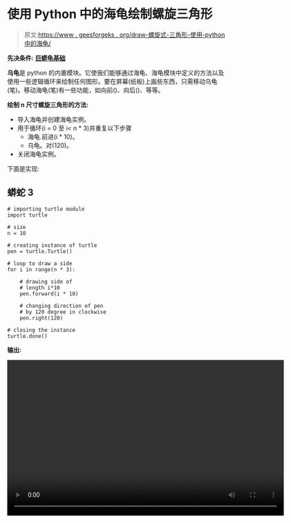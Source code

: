 # 使用 Python 中的海龟绘制螺旋三角形

> 原文:[https://www . geesforgeks . org/draw-螺旋式-三角形-使用-python 中的海龟/](https://www.geeksforgeeks.org/draw-spiraling-triangle-using-turtle-in-python/)

**先决条件:** [**巨蟒龟基础**](https://www.geeksforgeeks.org/turtle-programming-python/)

**乌龟**是 python 的内置模块。它使我们能够通过海龟、海龟模块中定义的方法以及使用一些逻辑循环来绘制任何图形。要在屏幕(纸板)上画些东西，只需移动乌龟(笔)。移动海龟(笔)有一些功能，如向前()、向后()、等等。

**绘制 n 尺寸螺旋三角形的方法:**

*   导入海龟并创建海龟实例。
*   用于循环(i = 0 至 i< n * 3)并重复以下步骤
    *   海龟.前进(i * 10)。
    *   乌龟。对(120)。
*   关闭海龟实例。

下面是实现:

## 蟒蛇 3

```
# importing turtle module 
import turtle 

# size
n = 10

# creating instance of turtle 
pen = turtle.Turtle() 

# loop to draw a side 
for i in range(n * 3): 

    # drawing side of 
    # length i*10 
    pen.forward(i * 10) 

    # changing direction of pen 
    # by 120 degree in clockwise 
    pen.right(120)

# closing the instance 
turtle.done() 
```

**输出:**

<video class="wp-video-shortcode" id="video-464079-1" width="640" height="360" preload="metadata" controls=""><source type="video/mp4" src="https://media.geeksforgeeks.org/wp-content/uploads/20200801164808/triangle.mp4?_=1">[https://media.geeksforgeeks.org/wp-content/uploads/20200801164808/triangle.mp4](https://media.geeksforgeeks.org/wp-content/uploads/20200801164808/triangle.mp4)</video>